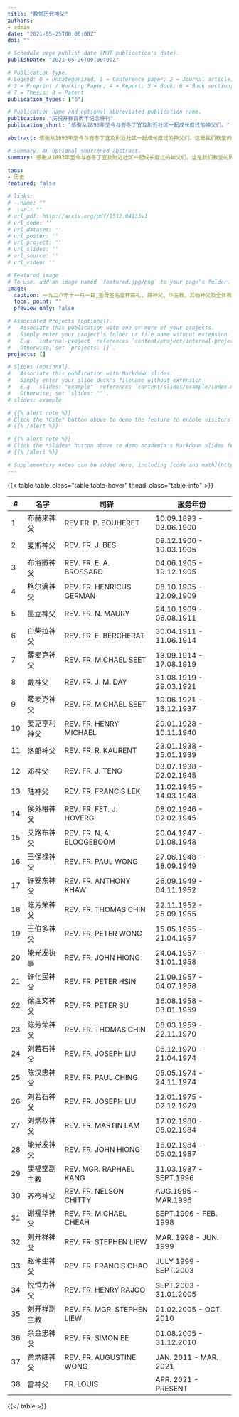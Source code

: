 ```yaml
---
title: "教堂历代神父"
authors:
- admin
date: "2021-05-25T00:00:00Z"
doi: ""

# Schedule page publish date (NOT publication's date).
publishDate: "2021-05-26T00:00:00Z"

# Publication type.
# Legend: 0 = Uncategorized; 1 = Conference paper; 2 = Journal article;
# 3 = Preprint / Working Paper; 4 = Report; 5 = Book; 6 = Book section;
# 7 = Thesis; 8 = Patent
publication_types: ["6"]

# Publication name and optional abbreviated publication name.
publication: "庆祝开教百周年纪念特刊"
publication_short: "感谢从1893年至今与峇冬丁宜及附近社区一起成长度过的神父们。"

abstract: 感谢从1893年至今与峇冬丁宜及附近社区一起成长度过的神父们。这是我们教堂的历代神父表。

# Summary. An optional shortened abstract.
summary: 感谢从1893年至今与峇冬丁宜及附近社区一起成长度过的神父们。这是我们教堂的历代神父表。

tags:
- 历史
featured: false

# links:
# - name: ""
#   url: ""
# url_pdf: http://arxiv.org/pdf/1512.04133v1
# url_code: ''
# url_dataset: ''
# url_poster: ''
# url_project: ''
# url_slides: ''
# url_source: ''
# url_video: ''

# Featured image
# To use, add an image named `featured.jpg/png` to your page's folder.
image:
  caption: 一九二八年十一月一日,圣母圣名堂开幕礼, 薛神父、华主教、其他神父及全体教友合影
  focal_point: ""
  preview_only: false

# Associated Projects (optional).
#   Associate this publication with one or more of your projects.
#   Simply enter your project's folder or file name without extension.
#   E.g. `internal-project` references `content/project/internal-project/index.md`.
#   Otherwise, set `projects: []`.
projects: []

# Slides (optional).
#   Associate this publication with Markdown slides.
#   Simply enter your slide deck's filename without extension.
#   E.g. `slides: "example"` references `content/slides/example/index.md`.
#   Otherwise, set `slides: ""`.
# slides: example

# {{% alert note %}}
# Click the *Cite* button above to demo the feature to enable visitors to import publication metadata into their reference management software.
# {{% /alert %}}

# {{% alert note %}}
# Click the *Slides* button above to demo academia's Markdown slides feature.
# {{% /alert %}}

# Supplementary notes can be added here, including [code and math](https://sourcethemes.com/academic/docs/writing-markdown-latex/).
---
```


{{< table table_class="table table-hover" thead_class="table-info" >}}

| # | 名字 | 司铎 | 服务年份 |
|---|-----|---------|------------------|
| 1 | 布赫来神父 | REV FR. P. BOUHERET | 10.09.1893 - 03.06.1900 |
| 2 | 麦斯神父 | REV. FR. J. BES | 09.12.1900 - 19.03.1905|
| 3 | 布洛撒神父 | REV. FR. E. A. BROSSARD | 04.06.1905 - 19.12.1905 |
| 4 | 格尔满神父 | REV. FR. HENRICUS GERMAN | 08.10.1905 - 12.09.1909 |
| 5 | 墨立神父 | REV. FR. N. MAURY | 24.10.1909 - 06.08.1911 |
| 6 | 白柴拉神父 | REV. FR. E. BERCHERAT | 30.04.1911 - 11.06.1914 |
| 7 | 薛麦克神父 | REV. FR. MICHAEL SEET | 13.09.1914 - 17.08.1919 |
| 8 | 戴神父 | REV. FR. J. M. DAY | 31.08.1919 - 29.03.1921 |
| 9 | 薛麦克神父 | REV. FR. MICHAEL SEET | 19.06.1921 - 16.12.1937 |
| 10 | 麦克亨利神父 | REV. FR. HENRY MICHAEL | 29.01.1928 - 10.11.1940 |
| 11 | 洛郎神父 | REV. FR. R. KAURENT | 23.01.1938 - 15.01.1939 |
| 12 | 邓神父 | REV. FR. J. TENG | 03.07.1938 - 02.02.1945 |
| 13 | 陆神父 | REV. FR. FRANCIS LEK | 11.02.1945 - 14.03.1948 |
| 14 | 侯外格神父 | REV. FR. FET. J. HOVERG | 08.02.1946 - 02.02.1945 |
| 15 | 艾路布神父 | REV. FR. N. A. ELOOGEBOOM | 20.04.1947 - 01.08.1948 |
| 16 | 王保禄神父 | REV. FR. PAUL WONG | 27.06.1948 - 18.09.1949 |
| 17 | 许安东神父 | REV. FR. ANTHONY KHAW | 26.09.1949 - 04.11.1952 |
| 18 | 陈芳荣神父 | REV. FR. THOMAS CHIN | 22.11.1952 - 25.09.1955 |
| 19 | 王伯多神父 | REV. FR. PETER WONG | 15.05.1955 - 21.04.1957 |
| 20 | 能光发执事 | REV. FR. JOHN HIONG | 24.04.1957 - 31.01.1958 |
| 21 | 许化民神父 | REV. FR. PETER HSIN | 21.09.1957 - 04.07.1958 |
| 22 | 徐连文神父 | REV. FR. PETER SU | 16.08.1958 - 03.01.1959 |
| 23 | 陈芳荣神父 | REV. FR. THOMAS CHIN | 08.03.1959 - 22.11.1970 |
| 24 | 刘若石神父 | REV. FR. JOSEPH LIU | 06.12.1970 - 21.04.1974 |
| 25 | 陈汉忠神父 | REV. FR. PAUL CHING | 05.05.1974 - 24.11.1974 |
| 26 | 刘若石神父 | REV. FR. JOSEPH LIU | 12.01.1975 - 02.12.1979 |
| 27 | 刘炳权神父 | REV. FR. MARTIN LAM | 17.02.1980 - 05.02.1984 |
| 28 | 能光发神父 | REV. FR. JOHN HIONG | 16.02.1984 - 05.02.1987 |
| 29 | 康福堂副主教 | REV. MGR. RAPHAEL KANG | 11.03.1987 - SEPT.1996 |
| 30 | 齐帝神父 | REV. FR. NELSON CHITTY | AUG.1995 - MAR.1996 |
| 31 | 谢福华神父 | REV. FR. MICHAEL CHEAH | SEPT.1996 - FEB. 1998 |
| 32 | 刘开祥神父 | REV. FR. STEPHEN LIEW | MAR. 1998 - JUN. 1999 |
| 33 | 赵仲生神父 | REV. FR. FRANCIS CHAO | JULY 1999 - SEPT.2003 |
| 34 | 悦恒力神父 | REV. FR. HENRY RAJOO | SEPT.2003 - 31.01.2005 |
| 35 | 刘开祥副主教 | REV. FR. MGR. STEPHEN LIEW | 01.02.2005 - OCT. 2010 |
| 36 | 余金忠神父 | REV. FR. SIMON EE | 01.08.2005 - 31.12.2010 |
| 37 | 黄炳隆神父 | REV. FR. AUGUSTINE WONG | JAN. 2011 - MAR. 2021 |
| 38 |  雷神父 | FR. LOUIS | APR. 2021 - PRESENT |

{{</ table >}}
